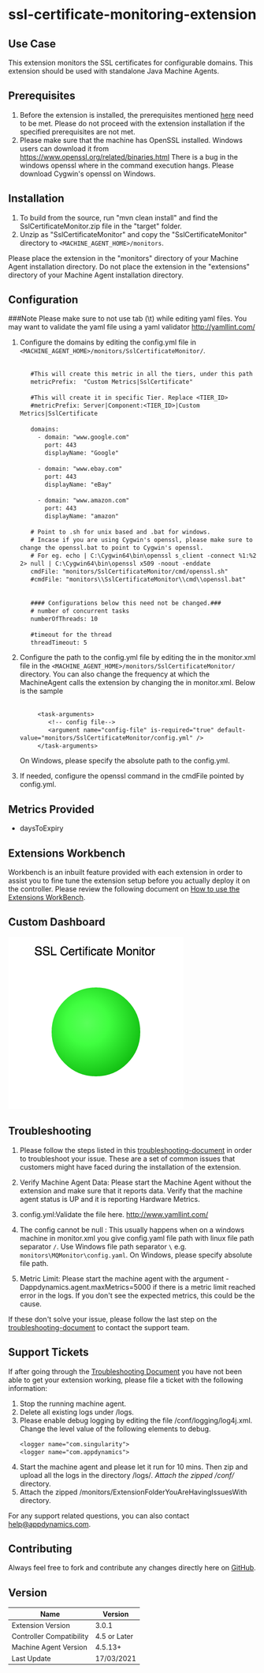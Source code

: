ssl-certificate-monitoring-extension
====================================

## Use Case ##

This extension monitors the SSL certificates for configurable domains. This extension should be used with standalone Java Machine Agents.

## Prerequisites ##

1. Before the extension is installed, the prerequisites mentioned [here](https://community.appdynamics.com/t5/Knowledge-Base/Extensions-Prerequisites-Guide/ta-p/35213) need to be met. Please do not proceed with the extension installation if the specified prerequisites are not met.
2. Please make sure that the machine has OpenSSL installed. Windows users can download it from https://www.openssl.org/related/binaries.html
There is a bug in the windows openssl where in the command execution hangs. Please download Cygwin's openssl on Windows.

## Installation ##

1. To build from the source, run "mvn clean install" and find the SslCertificateMonitor.zip file in the "target" folder.
2. Unzip as "SslCertificateMonitor" and copy the "SslCertificateMonitor" directory to `<MACHINE_AGENT_HOME>/monitors`.

Please place the extension in the "monitors" directory of your Machine Agent installation directory. Do not place the extension in the "extensions" directory of your Machine Agent installation directory.

## Configuration ##

###Note
Please make sure to not use tab (\t) while editing yaml files. You may want to validate the yaml file using a yaml validator http://yamllint.com/

1. Configure the domains by editing the config.yml file in `<MACHINE_AGENT_HOME>/monitors/SslCertificateMonitor/`.

     ```

        #This will create this metric in all the tiers, under this path
        metricPrefix:  "Custom Metrics|SslCertificate"

        #This will create it in specific Tier. Replace <TIER_ID>
        #metricPrefix: Server|Component:<TIER_ID>|Custom Metrics|SslCertificate

        domains:
          - domain: "www.google.com"
            port: 443
            displayName: "Google"

          - domain: "www.ebay.com"
            port: 443
            displayName: "eBay"

          - domain: "www.amazon.com"
            port: 443
            displayName: "amazon"

        # Point to .sh for unix based and .bat for windows.
        # Incase if you are using Cygwin's openssl, please make sure to change the openssl.bat to point to Cygwin's openssl.
        # For eg. echo | C:\Cygwin64\bin\openssl s_client -connect %1:%2 2> null | C:\Cygwin64\bin\openssl x509 -noout -enddate
        cmdFile: "monitors/SslCertificateMonitor/cmd/openssl.sh"
        #cmdFile: "monitors\\SslCertificateMonitor\\cmd\\openssl.bat"


        #### Configurations below this need not be changed.###
        # number of concurrent tasks
        numberOfThreads: 10

        #timeout for the thread
        threadTimeout: 5
    ```


2. Configure the path to the config.yml file by editing the <task-arguments> in the monitor.xml file in the `<MACHINE_AGENT_HOME>/monitors/SslCertificateMonitor/` directory.
You can also change the frequency at which the MachineAgent calls the extension by changing the <execution-frequency-in-seconds> in monitor.xml. Below is the sample

    ```

         <task-arguments>
            <!-- config file-->
            <argument name="config-file" is-required="true" default-value="monitors/SslCertificateMonitor/config.yml" />
         </task-arguments>

    ```

    On Windows, please specify the absolute path to the config.yml.

3. If needed, configure the openssl command in the cmdFile pointed by config.yml.

## Metrics Provided ##

* daysToExpiry

## Extensions Workbench
Workbench is an inbuilt feature provided with each extension in order to assist you to fine tune the extension setup before you actually deploy it on the controller. Please review the following document on [How to use the Extensions WorkBench](https://community.appdynamics.com/t5/Knowledge-Base/How-do-I-use-the-Extensions-WorkBench/ta-p/30130).

## Custom Dashboard ##
![](https://raw.githubusercontent.com/Appdynamics/ssl-certificate-monitoring-extension/master/ssl-certificate.png)

## Troubleshooting ##

1. Please follow the steps listed in this [troubleshooting-document](https://community.appdynamics.com/t5/Knowledge-Base/How-do-I-troubleshoot-missing-custom-metrics-or-extensions/ta-p/28695) in order to troubleshoot your issue. These are a set of common issues that customers might have faced during the installation of the extension.

2. Verify Machine Agent Data: Please start the Machine Agent without the extension and make sure that it reports data.
   Verify that the machine agent status is UP and it is reporting Hardware Metrics.

3. config.yml:Validate the file here. http://www.yamllint.com/

4. The config cannot be null :
   This usually happens when on a windows machine in monitor.xml you give config.yaml file path with linux file path separator `/`.
   Use Windows file path separator `\` e.g. `monitors\MQMonitor\config.yaml`. On Windows, please specify absolute file path.

5. Metric Limit: Please start the machine agent with the argument -Dappdynamics.agent.maxMetrics=5000 if there is a metric limit reached
   error in the logs. If you don't see the expected metrics, this could be the cause.

If these don't solve your issue, please follow the last step on the [troubleshooting-document](https://community.appdynamics.com/t5/Knowledge-Base/How-do-I-troubleshoot-missing-custom-metrics-or-extensions/ta-p/28695) to contact the support team.

## Support Tickets

If after going through the [Troubleshooting Document](https://community.appdynamics.com/t5/Knowledge-Base/How-do-I-troubleshoot-missing-custom-metrics-or-extensions/ta-p/28695) you have not been able to get your extension working, please file a ticket with the following information:

1. Stop the running machine agent.
2. Delete all existing logs under <MachineAgent>/logs.
3. Please enable debug logging by editing the file <MachineAgent>/conf/logging/log4j.xml. Change the level value of the following <logger> elements to debug.
    ```
    <logger name="com.singularity">
    <logger name="com.appdynamics">
   ```
4. Start the machine agent and please let it run for 10 mins. Then zip and upload all the logs in the directory <MachineAgent>/logs/*.
   Attach the zipped <MachineAgent>/conf/* directory.
5. Attach the zipped <MachineAgent>/monitors/ExtensionFolderYouAreHavingIssuesWith directory.

For any support related questions, you can also contact help@appdynamics.com.


## Contributing ##

Always feel free to fork and contribute any changes directly here on [GitHub][].

## Version
|          Name            |  Version   |
|--------------------------|------------|
|Extension Version         |3.0.1       |
|Controller Compatibility  |4.5 or Later|
|Machine Agent Version     |4.5.13+     |
|Last Update               |17/03/2021  |


[Github]: https://github.com/Appdynamics/ssl-certificate-monitoring-extension
[AppDynamics Exchange]: http://community.appdynamics.com/t5/AppDynamics-eXchange/idb-p/extensions
[AppDynamics Center of Excellence]: mailto:help@appdynamics.com
